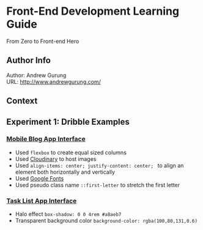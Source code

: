 # Front-End Development Learning Guide
From Zero to Front-end Hero

Author Info
-----------
Author: Andrew Gurung <br>
URL: http://www.andrewgurung.com/

Context
-----------------
## Experiment 1: Dribble Examples

### [Mobile Blog App Interface](https://codepen.io/andrewgurung/full/rwEOaP/)
- Used `flexbox` to create equal sized columns
- Used [Cloudinary](cloudinary.com) to host images
- Used `align-items: center; justify-content: center; ` to align an element both horizontally and vertically
- Used [Google Fonts](https://fonts.google.com/)
- Used pseudo class name `::first-letter` to stretch the first letter


### [Task List App Interface](https://codepen.io/andrewgurung/pen/yXdRjP)
- Halo effect `box-shadow: 0 0 4rem #a8aeb7`
- Transparent background color `background-color: rgba(100,80,131,0.6)`
